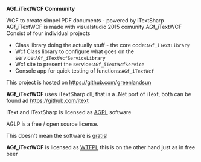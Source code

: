<p><strong>AGf_iTextWCF  Community</strong></p>
WCF to create simpel PDF documents - powered by iTextSharp
AGf_iTextWCF is made with visualstudio 2015 comunity
AGf_iTextWCF Consist of four individual projects 
<ul>
  <li>Class library doing the actually stuff - the core code:<code>AGf_iTextLibrary</code></li>
  <li>Wcf Class library to configure what goes on the service:<code>AGf_iTextWcfServiceLibrary</code></li>
  <li>Wcf site to present the service:<code>AGf_iTextWcfService</code></li>
  <li>Console app for quick testing of functions:<code>AGf_iTextWcf</code></li>
</ul>
<p>
  This project is hosted on
  <a href="https://girhub.com/greenlandsun">https://github.com/greenlandsun</a>
</p>
<p><strong>AGf_iTextWCF</strong> uses iTextSharp dll, that is a .Net port of iText, both can be found ad <a href="https://github.com/itext">https://github.com/itext</a></p>
<p>iText and ITextSharp is licensed as <a href="https://github.com/itext/itextsharp/blob/develop/LICENSE.md">AGPL</a> software</p>
<p>AGLP is a free / open source license.</p> 
<p>This doesn't mean the software is <a href="https://en.wikipedia.org/wiki/Gratis_versus_libre" rel="nofollow">gratis</a>!</p>
<p><strong>AGf_iTextWCF</strong> is licensed as <a href="/LICENSE.md">WTFPL</a> this is on the other hand just as in free beer</p>
